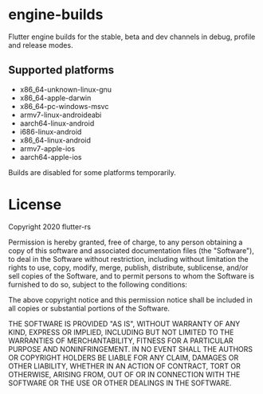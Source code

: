 # engine-builds
Flutter engine builds for the stable, beta and dev channels in debug, profile and release modes.

## Supported platforms
- x86_64-unknown-linux-gnu
- x86_64-apple-darwin
- x86_64-pc-windows-msvc
- armv7-linux-androideabi
- aarch64-linux-android
- i686-linux-android
- x86_64-linux-android
- armv7-apple-ios
- aarch64-apple-ios

Builds are disabled for some platforms temporarily.

# License
Copyright 2020 flutter-rs

Permission is hereby granted, free of charge, to any person obtaining a copy of
this software and associated documentation files (the "Software"), to deal in
the Software without restriction, including without limitation the rights to
use, copy, modify, merge, publish, distribute, sublicense, and/or sell copies
of the Software, and to permit persons to whom the Software is furnished to do
so, subject to the following conditions:

The above copyright notice and this permission notice shall be included in all
copies or substantial portions of the Software.

THE SOFTWARE IS PROVIDED "AS IS", WITHOUT WARRANTY OF ANY KIND, EXPRESS OR
IMPLIED, INCLUDING BUT NOT LIMITED TO THE WARRANTIES OF MERCHANTABILITY,
FITNESS FOR A PARTICULAR PURPOSE AND NONINFRINGEMENT. IN NO EVENT SHALL THE
AUTHORS OR COPYRIGHT HOLDERS BE LIABLE FOR ANY CLAIM, DAMAGES OR OTHER
LIABILITY, WHETHER IN AN ACTION OF CONTRACT, TORT OR OTHERWISE, ARISING FROM,
OUT OF OR IN CONNECTION WITH THE SOFTWARE OR THE USE OR OTHER DEALINGS IN THE
SOFTWARE.
